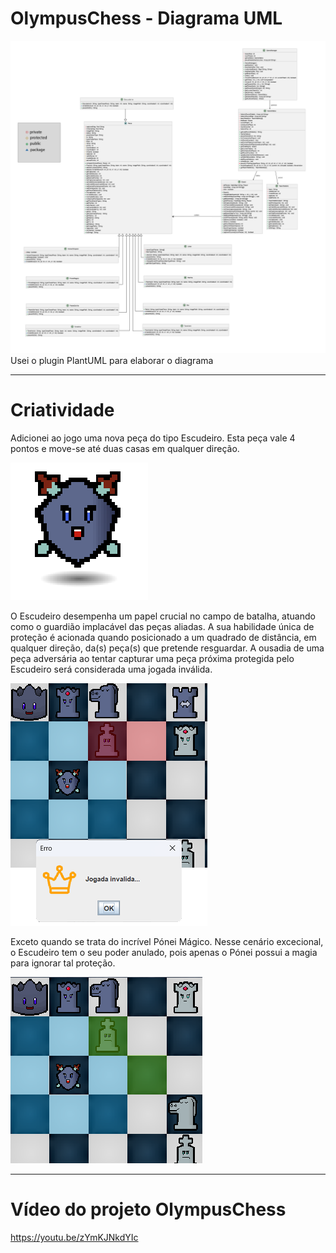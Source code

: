 # OlympusChess - Diagrama UML
![diagrama.png](src%2Fimages%2Fdiagrama.png)
Usei o plugin PlantUML para elaborar o diagrama
___
                                                    
# Criatividade
Adicionei ao jogo uma nova peça do tipo Escudeiro.
 Esta peça vale 4 pontos e move-se até duas casas em qualquer direção.

![escudeiro.png](src%2Fimages%2Fescudeiro.png)

O Escudeiro desempenha um papel crucial no campo de batalha, atuando como o guardião implacável das peças aliadas. A sua habilidade única de proteção é acionada quando posicionado a um quadrado de distância, em qualquer direção, da(s) peça(s) que pretende resguardar.
A ousadia de uma peça adversária ao tentar capturar uma peça próxima protegida pelo Escudeiro será considerada uma jogada inválida.

![escudeiroDefesa1.png](src%2Fimages%2FescudeiroDefesa1.png)

Exceto quando se trata do incrível Pónei Mágico. Nesse cenário excecional, o Escudeiro tem o seu poder anulado, pois apenas o Pónei possui a magia para ignorar tal proteção.

![escudeiroDefesa2.png](src%2Fimages%2FescudeiroDefesa2.png)
___
# Vídeo do projeto OlympusChess
https://youtu.be/zYmKJNkdYIc
